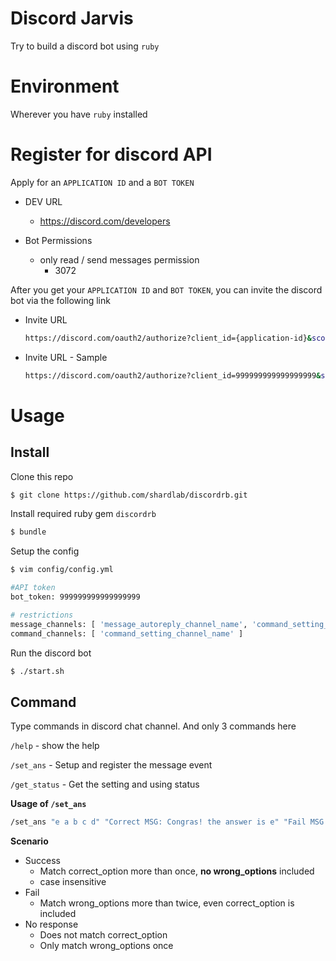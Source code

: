 # Discord Jarvis

Try to build a discord bot using `ruby`

# Environment

Wherever you have `ruby` installed

# Register for discord API

Apply for an `APPLICATION ID` and a `BOT TOKEN`

* DEV URL
  * https://discord.com/developers

* Bot Permissions
  * only read / send messages permission
    * 3072

After you get your `APPLICATION ID` and `BOT TOKEN`, you can invite the discord bot via the following link

* Invite URL

  ```bash
  https://discord.com/oauth2/authorize?client_id={application-id}&scope=bot&permissions={bot-permissions}
  ```

* Invite URL - Sample

  ```bash
  https://discord.com/oauth2/authorize?client_id=999999999999999999&scope=bot&permissions=3072
  ```

# Usage

## Install

Clone this repo

```bash
$ git clone https://github.com/shardlab/discordrb.git
```

Install required ruby gem `discordrb`

```bash
$ bundle
```

Setup the config

```bash
$ vim config/config.yml

#API token
bot_token: 999999999999999999

# restrictions
message_channels: [ 'message_autoreply_channel_name', 'command_setting_channel_name' ]
command_channels: [ 'command_setting_channel_name' ]
```

Run the discord bot

```bash
$ ./start.sh
```

## Command

Type commands in discord chat channel. And only 3 commands here

`/help`       - show the help

`/set_ans`    - Setup and register the message event

`/get_status` - Get the setting and using status


**Usage of `/set_ans`**

```bash
/set_ans "e a b c d" "Correct MSG: Congras! the answer is e" "Fail MSG: Sorry, you are trying blind guess..."
```

**Scenario**

* Success
  * Match correct_option more than once, **no wrong_options** included
  * case insensitive
* Fail
  * Match wrong_options more than twice, even correct_option is included
* No response
  * Does not match correct_option
  * Only match wrong_options once
